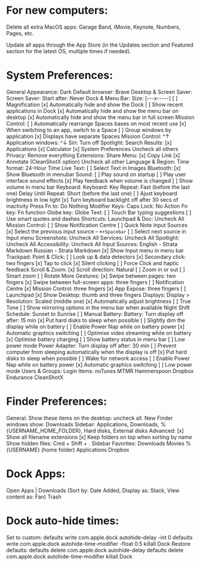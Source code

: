# For new computers:
  Delete all extra MacOS apps: Garage Band, iMovie, Keynote, Numbers, Pages, etc.

  Update all apps through the App Store (in the Updates section and Featured section for the latest OS, multiple times if needed).

# System Preferences:
  General
    Appearance: Dark
    Default browser: Brave
  Desktop & Screen Saver:
    Screen Saver:
      Start after: Never
  Dock & Menu Bar:
    Size: [---x-----]
    [ ] Magnification
    [x] Automatically hide and show the Dock
    [ ] Show recent applications in Dock
    [x] Automatically hide and show the menu bar on desktop
    [x] Automatically hide and show the menu bar in full screen
  Mission Control:
    [ ] Automatically rearrange Spaces bases on most recent use
    [x] When switching to an app, switch to a Space
    [ ] Group windows by application
    [x] Displays have separate Spaces
    Mission Control: ^↑
    Application windows: ^↓
  Siri:
    Turn off
  Spotlight:
    Search Results:
      [x] Applications
      [x] Calculator
      [x] System Preferences
      Uncheck all others
    Privacy:
      Remove everything
  Extensions:
    Share Menu:
      [x] Copy Link
      [x] Annotate (CleanShotX option)
      Uncheck all other
  Language & Region:
    Time format: 24-Hour Time
    Live Text: [ ] Select Text in Images
  Bluetooth:
    [x] Show Bluetooth in menubar
  Sound:
    [ ] Play sound on startup
    [ ] Play user interface sound effects
    [x] Play feedback when volume is changed
    [ ] Show volume in menu bar
  Keyboard:
    Keyboard:
      Key Repeat: Fast (before the last one)
      Delay Until Repeat: Short (before the last one)
      [ ] Ajust keyboard brightness in low light
      [x] Turn keyboard backlight off after 30 secs of inactivity
      Press Fn to: Do Nothing
    Modifier Keys:
      Caps Lock: No Action
      Fn key: Fn function
      Globe key: Globe
    Text:
      [ ] Touch Bar typing suggestions
      [ ] Use smart quotes and dashes
    Shortcuts:
      Launchpad & Doc:
        Uncheck All
      Mission Control:
        [ ] Show Notification Centre
        [ ] Quick Note
      Input Sources
        [x] Select the previous input source – `⌘+Spacebar`
        [ ] Select next source in Input menu
      Screenshots:
        Uncheck All
      Services:
        Uncheck All
      Spotlight:
        Uncheck All
      Accessibility:
        Uncheck All
    Input Sources:
      English - Strata Markdown
      Russian - Strata Markdown
      [x] Show Input menu in menu bar
  Trackpad:
    Point & Click:
      [ ] Look up & data detectors
      [x] Secondary click: two fingers
      [x] Tap to click
      [x] Silent clicking
      [ ] Force Click and haptic feedback
    Scroll & Zoom:
      [x] Scroll direction: Natural
      [ ] Zoom in or out
      [ ] Smart zoom
      [ ] Rotate
    More Gestures:
      [x] Swipe between pages: two fingers
      [x] Swipe between full-screen apps: three fingers
      [ ] Notification Centre
      [x] Mission Control: three fingers
      [x] App Expose: three fingers
      [ ] Launchpad
      [x] Show Desktop: thumb and three fingers
  Displays:
    Display > Resolution: Scaled (middle one)
    [x] Automatically adjust brightness
    [ ] True Tone
    [ ] Show mirroring options in the menu bar when available
    Night Shift
      Schedule: Sunset to Sunrise
      [ ] Manual
  Battery:
    Battery:
      Turn display off after: 15 min
      [x] Put hard disks to sleep when possible
      [ ] Slightly dim the display while on battery
      [ ] Enable Power Nap while on battery power
      [x] Automatic graphics switching
      [ ] Optimise video streaming while on battery
      [x] Optimise battery charging
      [ ] Show battery status in menu bar
      [ ] Low power mode
    Power Adapter:
      Turn display off after: 30 min
      [ ] Prevent computer from sleeping automatically when the display is off
      [x] Put hard disks to sleep when possible
      [ ] Wake for network access
      [ ] Enable Power Nap while on battery power
      [x] Automatic graphics switching
      [ ] Low power mode
  Users & Groups:
    Login Items:
      noTunes
      MTMR
      Hammerspoon
      Dropbox
      Endurance
      CleanShotX

# Finder Preferences:
  General:
    Show these items on the desktop: uncheck all.
    New Finder windows show: Downloads
  Sidebar:
    Applications, Downloads, %{USERNAME_HOME_FOLDER}, Hard disks, External disks
  Advanced:
    [x] Show all filename extensions
    [x] Keep folders on top when sorting by name
  Show hidden files: Cmd + Shift + .
  Sidebar Favorites:
    Downloads
    Movies
    %{USERNAME} (home folder)
    Applications
    Dropbox

# Dock Apps:
  Open Apps
  |
  Downloads (Sort by: Date Added, Display as: Stack, View content as: Fan)
  Trash

# Dock auto-hide times:
  Set to custom:
    defaults write com.apple.dock autohide-delay -int 0
    defaults write com.apple.dock autohide-time-modifier -float 0.5
    killall Dock
  Restore defaults:
    defaults delete com.apple.dock autohide-delay
    defaults delete com.apple.dock autohide-time-modifier
    killall Dock

